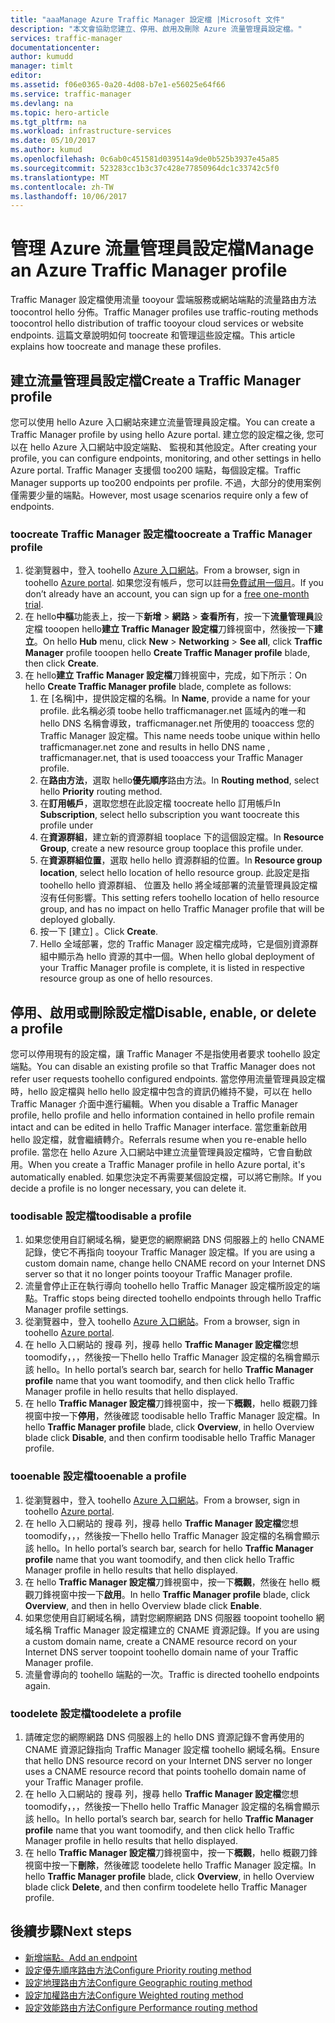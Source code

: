 ```yaml
---
title: "aaaManage Azure Traffic Manager 設定檔 |Microsoft 文件"
description: "本文會協助您建立、停用、啟用及刪除 Azure 流量管理員設定檔。"
services: traffic-manager
documentationcenter: 
author: kumudd
manager: timlt
editor: 
ms.assetid: f06e0365-0a20-4d08-b7e1-e56025e64f66
ms.service: traffic-manager
ms.devlang: na
ms.topic: hero-article
ms.tgt_pltfrm: na
ms.workload: infrastructure-services
ms.date: 05/10/2017
ms.author: kumud
ms.openlocfilehash: 0c6ab0c451581d039514a9de0b525b3937e45a85
ms.sourcegitcommit: 523283cc1b3c37c428e77850964dc1c33742c5f0
ms.translationtype: MT
ms.contentlocale: zh-TW
ms.lasthandoff: 10/06/2017
---
```

# <a name="manage-an-azure-traffic-manager-profile"></a><span data-ttu-id="f65a6-103">管理 Azure 流量管理員設定檔</span><span class="sxs-lookup"><span data-stu-id="f65a6-103">Manage an Azure Traffic Manager profile</span></span>

<span data-ttu-id="f65a6-104">Traffic Manager 設定檔使用流量 tooyour 雲端服務或網站端點的流量路由方法 toocontrol hello 分佈。</span><span class="sxs-lookup"><span data-stu-id="f65a6-104">Traffic Manager profiles use traffic-routing methods toocontrol hello distribution of traffic tooyour cloud services or website endpoints.</span></span> <span data-ttu-id="f65a6-105">這篇文章說明如何 toocreate 和管理這些設定檔。</span><span class="sxs-lookup"><span data-stu-id="f65a6-105">This article explains how toocreate and manage these profiles.</span></span>

## <a name="create-a-traffic-manager-profile"></a><span data-ttu-id="f65a6-106">建立流量管理員設定檔</span><span class="sxs-lookup"><span data-stu-id="f65a6-106">Create a Traffic Manager profile</span></span>

<span data-ttu-id="f65a6-107">您可以使用 hello Azure 入口網站來建立流量管理員設定檔。</span><span class="sxs-lookup"><span data-stu-id="f65a6-107">You can create a Traffic Manager profile by using hello Azure portal.</span></span> <span data-ttu-id="f65a6-108">建立您的設定檔之後, 您可以在 hello Azure 入口網站中設定端點、 監視和其他設定。</span><span class="sxs-lookup"><span data-stu-id="f65a6-108">After creating your profile, you can configure endpoints, monitoring, and other settings in hello Azure portal.</span></span> <span data-ttu-id="f65a6-109">Traffic Manager 支援個 too200 端點，每個設定檔。</span><span class="sxs-lookup"><span data-stu-id="f65a6-109">Traffic Manager supports up too200 endpoints per profile.</span></span> <span data-ttu-id="f65a6-110">不過，大部分的使用案例僅需要少量的端點。</span><span class="sxs-lookup"><span data-stu-id="f65a6-110">However, most usage scenarios require only a few of endpoints.</span></span>

### <a name="toocreate-a-traffic-manager-profile"></a><span data-ttu-id="f65a6-111">toocreate Traffic Manager 設定檔</span><span class="sxs-lookup"><span data-stu-id="f65a6-111">toocreate a Traffic Manager profile</span></span>

1. <span data-ttu-id="f65a6-112">從瀏覽器中，登入 toohello [Azure 入口網站](http://portal.azure.com)。</span><span class="sxs-lookup"><span data-stu-id="f65a6-112">From a browser, sign in toohello [Azure portal](http://portal.azure.com).</span></span> <span data-ttu-id="f65a6-113">如果您沒有帳戶，您可以註冊[免費試用一個月](https://azure.microsoft.com/free/)。</span><span class="sxs-lookup"><span data-stu-id="f65a6-113">If you don’t already have an account, you can sign up for a [free one-month trial](https://azure.microsoft.com/free/).</span></span> 
2. <span data-ttu-id="f65a6-114">在 hello**中樞**功能表上，按一下**新增** > **網路** > **查看所有**，按一下**流量管理員**設定檔 tooopen hello**建立 Traffic Manager 設定檔**刀鋒視窗中，然後按一下**建立**。</span><span class="sxs-lookup"><span data-stu-id="f65a6-114">On hello **Hub** menu, click **New** > **Networking** > **See all**, click **Traffic Manager** profile tooopen hello **Create Traffic Manager profile** blade, then click **Create**.</span></span>
3. <span data-ttu-id="f65a6-115">在 hello**建立 Traffic Manager 設定檔**刀鋒視窗中，完成，如下所示：</span><span class="sxs-lookup"><span data-stu-id="f65a6-115">On hello **Create Traffic Manager profile** blade, complete as follows:</span></span>
    1. <span data-ttu-id="f65a6-116">在 [名稱]中，提供設定檔的名稱。</span><span class="sxs-lookup"><span data-stu-id="f65a6-116">In **Name**, provide a name for your profile.</span></span> <span data-ttu-id="f65a6-117">此名稱必須 toobe hello trafficmanager.net 區域內的唯一和 hello DNS 名稱會導致<name>，trafficmanager.net 所使用的 tooaccess 您的 Traffic Manager 設定檔。</span><span class="sxs-lookup"><span data-stu-id="f65a6-117">This name needs toobe unique within hello trafficmanager.net zone and results in hello DNS name <name>, trafficmanager.net, that is used tooaccess your Traffic Manager profile.</span></span>
    2. <span data-ttu-id="f65a6-118">在**路由方法**，選取 hello**優先順序**路由方法。</span><span class="sxs-lookup"><span data-stu-id="f65a6-118">In **Routing method**, select hello **Priority** routing method.</span></span>
    3. <span data-ttu-id="f65a6-119">在**訂用帳戶**，選取您想在此設定檔 toocreate hello 訂用帳戶</span><span class="sxs-lookup"><span data-stu-id="f65a6-119">In **Subscription**, select hello subscription you want toocreate this profile under</span></span>
    4. <span data-ttu-id="f65a6-120">在**資源群組**，建立新的資源群組 tooplace 下的這個設定檔。</span><span class="sxs-lookup"><span data-stu-id="f65a6-120">In **Resource Group**, create a new resource group tooplace this profile under.</span></span>
    5. <span data-ttu-id="f65a6-121">在**資源群組位置**，選取 hello hello 資源群組的位置。</span><span class="sxs-lookup"><span data-stu-id="f65a6-121">In **Resource group location**, select hello location of hello resource group.</span></span> <span data-ttu-id="f65a6-122">此設定是指 toohello hello 資源群組、 位置及 hello 將全域部署的流量管理員設定檔沒有任何影響。</span><span class="sxs-lookup"><span data-stu-id="f65a6-122">This setting refers toohello location of hello resource group, and has no impact on hello Traffic Manager profile that will be deployed globally.</span></span>
    6. <span data-ttu-id="f65a6-123">按一下 [建立] 。</span><span class="sxs-lookup"><span data-stu-id="f65a6-123">Click **Create**.</span></span>
    7. <span data-ttu-id="f65a6-124">Hello 全域部署，您的 Traffic Manager 設定檔完成時，它是個別資源群組中顯示為 hello 資源的其中一個。</span><span class="sxs-lookup"><span data-stu-id="f65a6-124">When hello global deployment of your Traffic Manager profile is complete, it is listed in respective resource group as one of hello resources.</span></span>

## <a name="disable-enable-or-delete-a-profile"></a><span data-ttu-id="f65a6-125">停用、啟用或刪除設定檔</span><span class="sxs-lookup"><span data-stu-id="f65a6-125">Disable, enable, or delete a profile</span></span>

<span data-ttu-id="f65a6-126">您可以停用現有的設定檔，讓 Traffic Manager 不是指使用者要求 toohello 設定端點。</span><span class="sxs-lookup"><span data-stu-id="f65a6-126">You can disable an existing profile so that Traffic Manager does not refer user requests toohello configured endpoints.</span></span> <span data-ttu-id="f65a6-127">當您停用流量管理員設定檔時，hello 設定檔與 hello hello 設定檔中包含的資訊仍維持不變，可以在 hello Traffic Manager 介面中進行編輯。</span><span class="sxs-lookup"><span data-stu-id="f65a6-127">When you disable a Traffic Manager profile, hello profile and hello information contained in hello profile remain intact and can be edited in hello Traffic Manager interface.</span></span>  <span data-ttu-id="f65a6-128">當您重新啟用 hello 設定檔，就會繼續轉介。</span><span class="sxs-lookup"><span data-stu-id="f65a6-128">Referrals resume when you re-enable hello profile.</span></span> <span data-ttu-id="f65a6-129">當您在 hello Azure 入口網站中建立流量管理員設定檔時，它會自動啟用。</span><span class="sxs-lookup"><span data-stu-id="f65a6-129">When you create a Traffic Manager profile in hello Azure portal, it's automatically enabled.</span></span> <span data-ttu-id="f65a6-130">如果您決定不再需要某個設定檔，可以將它刪除。</span><span class="sxs-lookup"><span data-stu-id="f65a6-130">If you decide a profile is no longer necessary, you can delete it.</span></span>

### <a name="toodisable-a-profile"></a><span data-ttu-id="f65a6-131">toodisable 設定檔</span><span class="sxs-lookup"><span data-stu-id="f65a6-131">toodisable a profile</span></span>

1. <span data-ttu-id="f65a6-132">如果您使用自訂網域名稱，變更您的網際網路 DNS 伺服器上的 hello CNAME 記錄，使它不再指向 tooyour Traffic Manager 設定檔。</span><span class="sxs-lookup"><span data-stu-id="f65a6-132">If you are using a custom domain name, change hello CNAME record on your Internet DNS server so that it no longer points tooyour Traffic Manager profile.</span></span>
2. <span data-ttu-id="f65a6-133">流量會停止正在執行導向 toohello hello Traffic Manager 設定檔所設定的端點。</span><span class="sxs-lookup"><span data-stu-id="f65a6-133">Traffic stops being directed toohello endpoints through hello Traffic Manager profile settings.</span></span>
3. <span data-ttu-id="f65a6-134">從瀏覽器中，登入 toohello [Azure 入口網站](http://portal.azure.com)。</span><span class="sxs-lookup"><span data-stu-id="f65a6-134">From a browser, sign in toohello [Azure portal](http://portal.azure.com).</span></span>
2. <span data-ttu-id="f65a6-135">在 hello 入口網站的 搜尋 列，搜尋 hello **Traffic Manager 設定檔**您想 toomodify，，，然後按一下hello hello Traffic Manager 設定檔的名稱會顯示該 hello。</span><span class="sxs-lookup"><span data-stu-id="f65a6-135">In hello portal’s search bar, search for hello **Traffic Manager profile** name that you want toomodify, and then click hello Traffic Manager profile in hello results that hello displayed.</span></span>
3. <span data-ttu-id="f65a6-136">在 hello **Traffic Manager 設定檔**刀鋒視窗中，按一下**概觀**，hello 概觀刀鋒視窗中按一下**停用**，然後確認 toodisable hello Traffic Manager 設定檔。</span><span class="sxs-lookup"><span data-stu-id="f65a6-136">In hello **Traffic Manager profile** blade, click **Overview**, in hello Overview blade click **Disable**, and then confirm toodisable hello Traffic Manager profile.</span></span>

### <a name="tooenable-a-profile"></a><span data-ttu-id="f65a6-137">tooenable 設定檔</span><span class="sxs-lookup"><span data-stu-id="f65a6-137">tooenable a profile</span></span>

1. <span data-ttu-id="f65a6-138">從瀏覽器中，登入 toohello [Azure 入口網站](http://portal.azure.com)。</span><span class="sxs-lookup"><span data-stu-id="f65a6-138">From a browser, sign in toohello [Azure portal](http://portal.azure.com).</span></span>
2. <span data-ttu-id="f65a6-139">在 hello 入口網站的 搜尋 列，搜尋 hello **Traffic Manager 設定檔**您想 toomodify，，，然後按一下hello hello Traffic Manager 設定檔的名稱會顯示該 hello。</span><span class="sxs-lookup"><span data-stu-id="f65a6-139">In hello portal’s search bar, search for hello **Traffic Manager profile** name that you want toomodify, and then click hello Traffic Manager profile in hello results that hello displayed.</span></span>
3. <span data-ttu-id="f65a6-140">在 hello **Traffic Manager 設定檔**刀鋒視窗中，按一下**概觀**，然後在 hello 概觀刀鋒視窗中按一下**啟用**。</span><span class="sxs-lookup"><span data-stu-id="f65a6-140">In hello **Traffic Manager profile** blade, click **Overview**, and then in hello Overview blade click **Enable**.</span></span>
5. <span data-ttu-id="f65a6-141">如果您使用自訂網域名稱，請對您網際網路 DNS 伺服器 toopoint toohello 網域名稱 Traffic Manager 設定檔建立的 CNAME 資源記錄。</span><span class="sxs-lookup"><span data-stu-id="f65a6-141">If you are using a custom domain name, create a CNAME resource record on your Internet DNS server toopoint toohello domain name of your Traffic Manager profile.</span></span>
6. <span data-ttu-id="f65a6-142">流量會導向的 toohello 端點的一次。</span><span class="sxs-lookup"><span data-stu-id="f65a6-142">Traffic is directed toohello endpoints again.</span></span>

### <a name="toodelete-a-profile"></a><span data-ttu-id="f65a6-143">toodelete 設定檔</span><span class="sxs-lookup"><span data-stu-id="f65a6-143">toodelete a profile</span></span>

1. <span data-ttu-id="f65a6-144">請確定您的網際網路 DNS 伺服器上的 hello DNS 資源記錄不會再使用的 CNAME 資源記錄指向 Traffic Manager 設定檔 toohello 網域名稱。</span><span class="sxs-lookup"><span data-stu-id="f65a6-144">Ensure that hello DNS resource record on your Internet DNS server no longer uses a CNAME resource record that points toohello domain name of your Traffic Manager profile.</span></span>
2. <span data-ttu-id="f65a6-145">在 hello 入口網站的 搜尋 列，搜尋 hello **Traffic Manager 設定檔**您想 toomodify，，，然後按一下hello hello Traffic Manager 設定檔的名稱會顯示該 hello。</span><span class="sxs-lookup"><span data-stu-id="f65a6-145">In hello portal’s search bar, search for hello **Traffic Manager profile** name that you want toomodify, and then click hello Traffic Manager profile in hello results that hello displayed.</span></span>
3. <span data-ttu-id="f65a6-146">在 hello **Traffic Manager 設定檔**刀鋒視窗中，按一下**概觀**，hello 概觀刀鋒視窗中按一下**刪除**，然後確認 toodelete hello Traffic Manager 設定檔。</span><span class="sxs-lookup"><span data-stu-id="f65a6-146">In hello **Traffic Manager profile** blade, click **Overview**, in hello Overview blade click **Delete**, and then confirm toodelete hello Traffic Manager profile.</span></span>

## <a name="next-steps"></a><span data-ttu-id="f65a6-147">後續步驟</span><span class="sxs-lookup"><span data-stu-id="f65a6-147">Next steps</span></span>

* [<span data-ttu-id="f65a6-148">新增端點。</span><span class="sxs-lookup"><span data-stu-id="f65a6-148">Add an endpoint</span></span>](traffic-manager-endpoints.md)
* [<span data-ttu-id="f65a6-149">設定優先順序路由方法</span><span class="sxs-lookup"><span data-stu-id="f65a6-149">Configure Priority routing method</span></span>](traffic-manager-configure-priority-routing-method.md)
* [<span data-ttu-id="f65a6-150">設定地理路由方法</span><span class="sxs-lookup"><span data-stu-id="f65a6-150">Configure Geographic routing method</span></span>](traffic-manager-configure-geographic-routing-method.md) 
* [<span data-ttu-id="f65a6-151">設定加權路由方法</span><span class="sxs-lookup"><span data-stu-id="f65a6-151">Configure Weighted routing method</span></span>](traffic-manager-configure-weighted-routing-method.md)
* [<span data-ttu-id="f65a6-152">設定效能路由方法</span><span class="sxs-lookup"><span data-stu-id="f65a6-152">Configure Performance routing method</span></span>](traffic-manager-configure-performance-routing-method.md)
